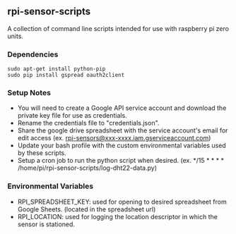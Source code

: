 ## rpi-sensor-scripts

A collection of command line scripts intended for use with raspberry pi zero units.

### Dependencies
```
sudo apt-get install python-pip
sudo pip install gspread oauth2client
```

### Setup Notes
* You will need to create a Google API service account and download the private key file for use as credentials.
* Rename the credentials file to "credentials.json".
* Share the google drive spreadsheet with the service account's email for edit access (ex. rpi-sensors@xxx-xxxx.iam.gserviceaccount.com)
* Update your bash profile with the custom environmental variables used by these scripts.
* Setup a cron job to run the python script when desired. (ex. */15 * * * * /home/pi/rpi-sensor-scripts/log-dht22-data.py)

### Environmental Variables
* RPI_SPREADSHEET_KEY: used for opening to desired spreadsheet from Google Sheets. (located in the spreadsheet url)
* RPI_LOCATION: used for logging the location descriptor in which the sensor is stationed.